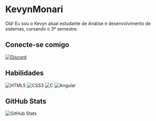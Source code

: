 # KevynMonari

Olá! Eu sou o Kevyn atual estudante de Análise e desenvolvimento de sistemas, cursando o 3º semestre.

## Conecte-se comigo

[![Discord](https://img.shields.io/badge/Discord-000?style=for-the-badge&logo=discord)](https://www.discord.com/in/akaob/)

## Habilidades

![HTML5](https://img.shields.io/badge/HTML5-000?style=for-the-badge&logo=html5)
![CSS3](https://img.shields.io/badge/CSS3-000?style=for-the-badge&logo=css3&logoColor=264CE4)
	![C](https://img.shields.io/badge/C-000?style=for-the-badge&logo=c)
    ![Angular](https://img.shields.io/badge/Angular-000?style=for-the-badge&logo=angular&logoColor=C3002F)

## GitHub Stats

![GitHub Stats](https://github-readme-stats.vercel.app/api?username=KevynMonari&theme=transparent&bg_color=000&border_color=30A3DC&show_icons=true&icon_color=30A3DC&hide_tittle&text_color=)